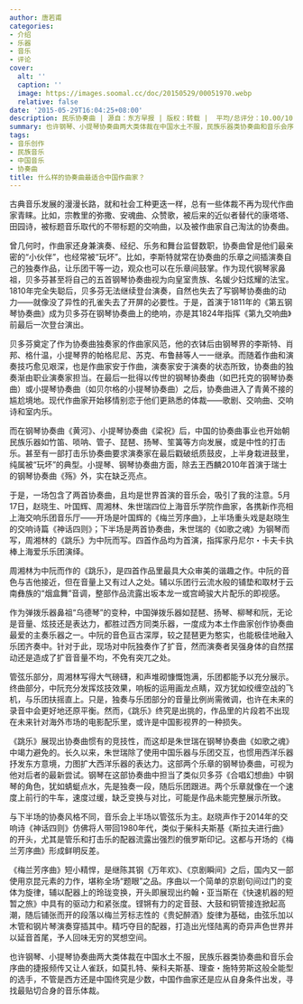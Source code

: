 ```yaml
---
author: 唐若甫
categories:
- 介绍
- 乐器
- 音乐
- 评论
cover:
  alt: ''
  caption: ''
  image: https://images.soomal.cc/doc/20150529/00051970.webp
  relative: false
date: '2015-05-29T16:04:25+08:00'
description: 民乐协奏曲 | 源自：东方早报 | 版权：转载 |  平均/总评分：10.00/10
summary: 也许钢琴、小提琴协奏曲两大类体裁在中国水土不服，民族乐器类协奏曲和音乐会序曲的捷报频传又让人雀跃，如莫扎特、柴科夫斯基、理查・施特劳斯这般全能型的选手，不管是西方还是中国终究是少数，中国作曲家还是应从自身条件出发，寻找最贴切合身的音乐体裁。
tags:
- 音乐创作
- 民族音乐
- 中国音乐
- 协奏曲
title: 什么样的协奏曲最适合中国作曲家？
---
```


古典音乐发展的漫漫长路，就和社会工种更迭一样，总有一些体裁不再为现代作曲家青睐。比如，宗教里的弥撒、安魂曲、众赞歌，被后来的近似者替代的康塔塔、田园诗，被标题音乐取代的不带标题的交响曲，以及被作曲家自己淘汰的协奏曲。

曾几何时，作曲家还身兼演奏、经纪、乐务和舞台监督数职，协奏曲曾是他们最亲密的“小伙伴”，也经常被“玩坏”。比如，李斯特就常在协奏曲的乐章之间插演奏自己的独奏作品，让乐团干等一边，观众也可以在乐章间鼓掌。作为现代钢琴家鼻祖，贝多芬甚至将自己的五首钢琴协奏曲视为向皇室贵族、名媛少妇炫耀的法宝。1810年完全失聪后，贝多芬无法继续登台演奏，自然也失去了写钢琴协奏曲的动力――就像没了异性的孔雀失去了开屏的必要性。于是，首演于1811年的《第五钢琴协奏曲》成为贝多芬在钢琴协奏曲上的绝响，亦是其1824年指挥《第九交响曲》前最后一次登台演出。

贝多芬奠定了作为协奏曲独奏家的作曲家风范，他的衣钵后由钢琴界的李斯特、肖邦、格什温，小提琴界的帕格尼尼、苏克、布鲁赫等人一一继承。而随着作曲和演奏技巧愈见艰深，也是作曲家安于作曲，演奏家安于演奏的状态所致，协奏曲的独奏渐由职业演奏家担当。在最后一批得以传世的钢琴协奏曲（如巴托克的钢琴协奏曲）或小提琴协奏曲（如贝尔格的小提琴协奏曲）之后，协奏曲进入了青黄不接的尴尬境地。现代作曲家开始移情别恋于他们更熟悉的体裁――歌剧、交响曲、交响诗和室内乐。

而在钢琴协奏曲《黄河》、小提琴协奏曲《梁祝》后，中国的协奏曲事业也开始朝民族乐器如竹笛、唢呐、管子、琵琶、扬琴、笙簧等方向发展，或是中性的打击乐。甚至有一部打击乐协奏曲要求演奏家在最后戳破纸质鼓皮，上半身栽进鼓里，纯属被“玩坏”的典型。小提琴、钢琴协奏曲方面，除去王西麟2010年首演于瑞士的钢琴协奏曲《殇》外，实在缺乏亮点。

于是，一场包含了两首协奏曲，且均是世界首演的音乐会，吸引了我的注意。5月17日，赵晓生、叶国辉、周湘林、朱世瑞四位上海音乐学院作曲家，各携新作亮相上海交响乐团音乐厅――开场是叶国辉的《梅兰芳序曲》，上半场重头戏是赵晓生的交响诗篇《神话四则》；下半场是两首协奏曲，朱世瑞的《如歌之魂》为钢琴而写，周湘林的《跳乐》为中阮而写。四首作品均为首演，指挥家丹尼尔・卡夫卡执棒上海爱乐乐团演绎。

周湘林为中阮而作的《跳乐》，是四首作品里最具大众审美的谐趣之作。中阮的音色与吉他接近，但在音量上又有过人之处。辅以乐团行云流水般的铺垫和取材于云南彝族的“烟盒舞”音调，整部作品流露出坂本龙一或宫崎骏大片配乐的即视感。

作为弹拨乐器鼻祖“乌德琴”的变种，中国弹拨乐器如琵琶、扬琴、柳琴和阮，无论是音量、炫技还是表达力，都胜过西方同类乐器，一度成为本土作曲家创作协奏曲最爱的主奏乐器之一。中阮的音色亘古深厚，较之琵琶更为憨实，也能极佳地融入乐团齐奏中。针对于此，现场对中阮独奏作了扩音，然而演奏者吴强身体的自然摆动还是造成了扩音音量不均，不免有突兀之处。

管弦乐部分，周湘林写得大气磅礴，和声堆砌慷慨饱满，乐团都能予以充分展示。终曲部分，中阮充分发挥炫技效果，响板的运用画龙点睛，双方犹如绞缠空战的飞机，与乐团扶摇直上。只是，独奏与乐团部分的音量比例尚需微调，也许在未来的录音中会更好地还原平衡。然而，《跳乐》终究是出挑的，作品里的片段若不出现在未来针对海外市场的电影配乐里，或许是中国影视界的一种损失。

《跳乐》展现出协奏曲惯有的竞技性，而这却是朱世瑞在钢琴协奏曲《如歌之魂》中竭力避免的。长久以来，朱世瑞除了使用中国乐器与乐团交互，也惯用西洋乐器抒发东方意境，力图扩大西洋乐器的表达力。这部两个乐章的钢琴协奏曲，可视为他对后者的最新尝试。钢琴在这部协奏曲中担当了类似贝多芬《合唱幻想曲》中钢琴的角色，犹如蜻蜓点水，先是独奏一段，随后乐团跟进。两个乐章就像在一个速度上前行的牛车，速度过缓，缺乏变换与对比，可能是作品未能完整展示所致。

与下半场的协奏风格不同，音乐会上半场以管弦乐为主。赵晓声作于2014年的交响诗《神话四则》仿佛将人带回1980年代，类似于柴科夫斯基《斯拉夫进行曲》的开头，尤其是管乐和打击乐的配器流露出强烈的俄罗斯印记。这都与开场的《梅兰芳序曲》形成鲜明反差。

《梅兰芳序曲》短小精悍，是继陈其钢《万年欢》、《京剧瞬间》之后，国内又一部使用京昆元素的力作，堪称全场“题眼”之品。序曲以一个简单的京剧句间过门的变体为旋律，辅以配器上的玲珑变换，开头即展现出约翰・亚当斯在《快速机器的短暂之旅》中具有的驱动力和紧张度。铿锵有力的定音鼓、大鼓和铜管接连掀起高潮，随后铺张而开的段落以梅兰芳标志性的《贵妃醉酒》旋律为基础，由弦乐加以木管和钢片琴演奏穿插其中。精巧夺目的配器，打造出光怪陆离的奇异声色世界并以延音首尾，予人回味无穷的冥想空间。

也许钢琴、小提琴协奏曲两大类体裁在中国水土不服，民族乐器类协奏曲和音乐会序曲的捷报频传又让人雀跃，如莫扎特、柴科夫斯基、理查・施特劳斯这般全能型的选手，不管是西方还是中国终究是少数，中国作曲家还是应从自身条件出发，寻找最贴切合身的音乐体裁。